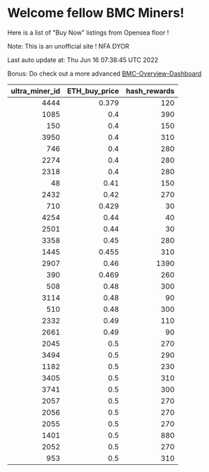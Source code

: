 # Welcome fellow BMC Miners!
Here is a list of "Buy Now" listings from Opensea floor !

Note: This is an unofficial site ! NFA DYOR

Last auto update at: Thu Jun 16 07:38:45 UTC 2022

Bonus: Do check out a more advanced [BMC-Overview-Dashboard](https://dune.com/defifunk/BMC-Overview-Dashboard)


|   ultra_miner_id |   ETH_buy_price |   hash_rewards |
|-----------------:|----------------:|---------------:|
|             4444 |           0.379 |            120 |
|             1085 |           0.4   |            390 |
|              150 |           0.4   |            150 |
|             3950 |           0.4   |            310 |
|              746 |           0.4   |            280 |
|             2274 |           0.4   |            280 |
|             2318 |           0.4   |            280 |
|               48 |           0.41  |            150 |
|             2432 |           0.42  |            270 |
|              710 |           0.429 |             30 |
|             4254 |           0.44  |             40 |
|             2501 |           0.44  |             30 |
|             3358 |           0.45  |            280 |
|             1445 |           0.455 |            310 |
|             2907 |           0.46  |           1390 |
|              390 |           0.469 |            260 |
|              508 |           0.48  |            300 |
|             3114 |           0.48  |             90 |
|              510 |           0.48  |            300 |
|             2332 |           0.49  |            110 |
|             2661 |           0.49  |             90 |
|             2045 |           0.5   |            270 |
|             3494 |           0.5   |            290 |
|             1182 |           0.5   |            230 |
|             3405 |           0.5   |            310 |
|             3741 |           0.5   |            300 |
|             2057 |           0.5   |            270 |
|             2056 |           0.5   |            270 |
|             2055 |           0.5   |            270 |
|             1401 |           0.5   |            880 |
|             2052 |           0.5   |            270 |
|              953 |           0.5   |            310 |
